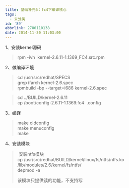 ```yaml
---
title: 基础补充6：fc4下编译核心
tags:
  - 未分类
id: '89'
abbrlink: 2780110138
date: 2014-11-30 11:03:00
---
```


1、安装kernel源码  

> rpm -ivh  kernel-2.6.11-1.1369\_FC4.src.rpm  

2、做编译环境  

> cd /usr/src/redhat/SPECS  
> grep ifarch kernel-2.6.spec  
> rpmbuild -bp --target=i686 kernel-2.6.spec  

> cd ../BUILD/kernel-2.6.11  
> cp /boot/config-2.6.11-1.1369.fc4  .config  

3、编译  

> make oldconfig  
> make menuconfig  
> make  
>   

4、安装模块  

>  安装ntfs模块  
> cp /usr/src/redhat/BUILD/kernel/linux/fs/ntfs/ntfs.ko /lib/modules/2.6/kernel/fs/ntfs/  
> depmod -a  
>   
> 该模块只提供读的功能，不支持写